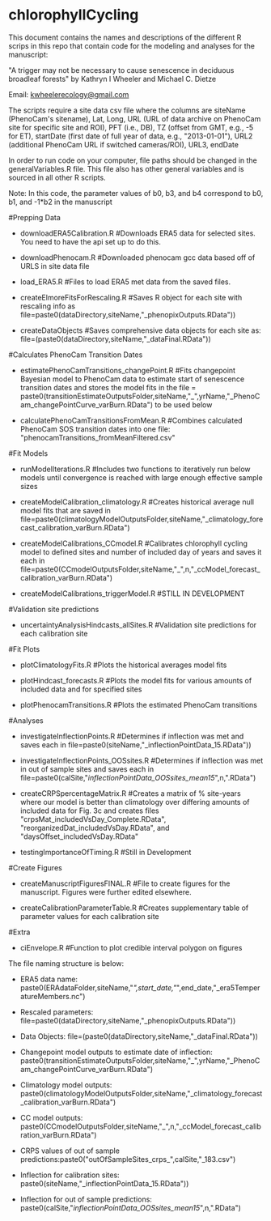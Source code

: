 # chlorophyllCycling
This document contains the names and descriptions of the different R scrips in this repo that contain code for the modeling and analyses for the manuscript:

"A trigger may not be necessary to cause senescence in deciduous broadleaf forests" by Kathryn I Wheeler and Michael C. Dietze

Email: kwheelerecology@gmail.com

The scripts require a site data csv file where the columns are siteName (PhenoCam's sitename), Lat, Long, URL (URL of data archive on PhenoCam site for specific site and ROI), PFT (i.e., DB), TZ (offset from GMT, e.g., -5 for ET), startDate (first date of full year of data, e.g., "2013-01-01"), URL2 (additional PhenoCam URL if switched cameras/ROI), URL3, endDate

In order to run code on your computer, file paths should be changed in the generalVariables.R file. This file also has other general variables and is sourced in all other R scripts. 

Note: In this code, the parameter values of b0, b3, and b4 correspond to b0, b1, and -1*b2 in the manuscript


#Prepping Data
* downloadERA5Calibration.R #Downloads ERA5 data for selected sites. You need to have the api set up to do this. 

* downloadPhenocam.R #Downloaded phenocam gcc data based off of URLS in site data file

* load_ERA5.R #Files to load ERA5 met data from the saved files. 

* createElmoreFitsForRescaling.R #Saves R object for each site with rescaling info as file=paste0(dataDirectory,siteName,"_phenopixOutputs.RData"))

* createDataObjects #Saves comprehensive data objects for each site as: file=(paste0(dataDirectory,siteName,"_dataFinal.RData"))


#Calculates PhenoCam Transition Dates
* estimatePhenoCamTransitions_changePoint.R #Fits changepoint Bayesian model to PhenoCam data to estimate start of senescence transition dates and stores the model fits in the file = paste0(transitionEstimateOutputsFolder,siteName,"_",yrName,"_PhenoCam_changePointCurve_varBurn.RData") to be used below 

* calculatePhenoCamTransitionsFromMean.R #Combines calculated PhenoCam SOS transition dates into one file: "phenocamTransitions_fromMeanFiltered.csv"


#Fit Models
* runModelIterations.R #Includes two functions to iteratively run below models until convergence is reached with large enough effective sample sizes

* createModelCalibration_climatology.R #Creates historical average null model fits that are saved in file=paste0(climatologyModelOutputsFolder,siteName,"_climatology_forecast_calibration_varBurn.RData")

* createModelCalibrations_CCmodel.R #Calibrates chlorophyll cycling model to defined sites and number of included day of years and saves it each in file=paste0(CCmodelOutputsFolder,siteName,"_",n,"_ccModel_forecast_calibration_varBurn.RData")

* createModelCalibrations_triggerModel.R #STILL IN DEVELOPMENT


#Validation site predictions
* uncertaintyAnalysisHindcasts_allSites.R #Validation site predictions for each calibration site 

#Fit Plots
* plotClimatologyFits.R #Plots the historical averages model fits

* plotHindcast_forecasts.R #Plots the model fits for various amounts of included data and for specified sites 

* plotPhenocamTransitions.R #Plots the estimated PhenoCam transitions 

#Analyses
* investigateInflectionPoints.R #Determines if inflection was met and saves each in file=paste0(siteName,"_inflectionPointData_15.RData"))

* investigateInflectionPoints_OOSsites.R #Determines if inflection was met in out of sample sites and saves each in file=paste0(calSite,"_inflectionPointData_OOSsites_mean15_",n,".RData")

* createCRPSpercentageMatrix.R #Creates a matrix of % site-years where our model is better than climatology over differing amounts of included data for Fig. 3c and creates files "crpsMat_includedVsDay_Complete.RData", "reorganizedDat_includedVsDay.RData", and "daysOffset_includedVsDay.RData"

* testingImportanceOfTiming.R #Still in Development


#Create Figures
* createManuscriptFiguresFINAL.R #File to create figures for the manuscript. Figures were further edited elsewhere. 

* createCalibrationParameterTable.R #Creates supplementary table of parameter values for each calibration site


#Extra
* ciEnvelope.R #Function to plot credible interval polygon on figures


The file naming structure is below: 

* ERA5 data name: paste0(ERAdataFolder,siteName,"_",start_date,"_",end_date,"_era5TemperatureMembers.nc")

* Rescaled parameters: file=paste0(dataDirectory,siteName,"_phenopixOutputs.RData"))

* Data Objects: file=(paste0(dataDirectory,siteName,"_dataFinal.RData"))

* Changepoint model outputs to estimate date of inflection: paste0(transitionEstimateOutputsFolder,siteName,"_",yrName,"_PhenoCam_changePointCurve_varBurn.RData")

* Climatology model outputs: paste0(climatologyModelOutputsFolder,siteName,"_climatology_forecast_calibration_varBurn.RData")

* CC model outputs: paste0(CCmodelOutputsFolder,siteName,"_",n,"_ccModel_forecast_calibration_varBurn.RData")

* CRPS values of out of sample predictions:paste0("outOfSampleSites_crps_",calSite,"_183.csv")

* Inflection for calibration sites: paste0(siteName,"_inflectionPointData_15.RData"))

* Inflection for out of sample predictions: paste0(calSite,"_inflectionPointData_OOSsites_mean15_",n,".RData")
